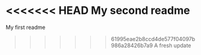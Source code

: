 <<<<<<< HEAD
My second readme
=======
My first readme
>>>>>>> 61995eae2b8ccd4de577f04097b986a28426b7a9
A fresh update
